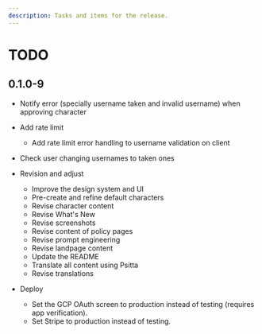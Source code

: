 ```yaml
---
description: Tasks and items for the release.
---
```


# TODO

## 0.1.0-9

- Notify error (specially username taken and invalid username) when approving character
- Add rate limit
  - Add rate limit error handling to username validation on client
- Check user changing usernames to taken ones

- Revision and adjust
  - Improve the design system and UI
  - Pre-create and refine default characters
  - Revise character content
  - Revise What's New
  - Revise screenshots
  - Revise content of policy pages
  - Revise prompt engineering
  - Revise landpage content
  - Update the README
  - Translate all content using Psitta
  - Revise translations
- Deploy
  - Set the GCP OAuth screen to production instead of testing (requires app verification).
  - Set Stripe to production instead of testing.
